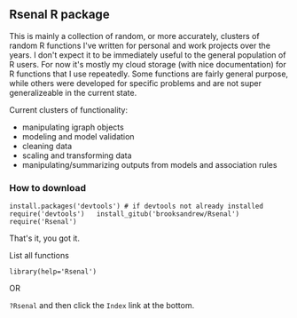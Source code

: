 
## Rsenal R package

This is mainly a collection of random, or more accurately, clusters of random R functions I've written for personal and work projects over the years. I don't expect it to be immediately useful to the general population of R users. For now it's mostly my cloud storage (with nice documentation) for R functions that I use repeatedly. Some functions are fairly general purpose, while others were developed for specific problems and are not super generalizeable in the current state. 

Current clusters of functionality: 

* manipulating igraph objects 
* modeling and model validation 
* cleaning data 
* scaling and transforming data
* manipulating/summarizing outputs from models and association rules

### How to download

`install.packages('devtools') # if devtools not already installed  
require('devtools')  
install_gitub('brooksandrew/Rsenal')  
require('Rsenal')`  

That's it, you got it.

List all functions

`library(help='Rsenal')`

OR 

`?Rsenal` and then click the `Index` link at the bottom.
